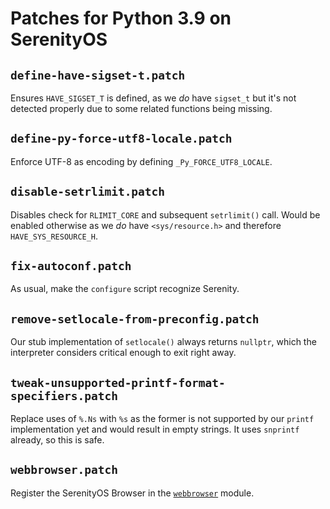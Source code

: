# Patches for Python 3.9 on SerenityOS

## `define-have-sigset-t.patch`

Ensures `HAVE_SIGSET_T` is defined, as we *do* have `sigset_t` but it's not detected properly due to some related functions being missing.

## `define-py-force-utf8-locale.patch`

Enforce UTF-8 as encoding by defining `_Py_FORCE_UTF8_LOCALE`.

## `disable-setrlimit.patch`

Disables check for `RLIMIT_CORE` and subsequent `setrlimit()` call. Would be enabled otherwise as we *do* have `<sys/resource.h>` and therefore `HAVE_SYS_RESOURCE_H`.

## `fix-autoconf.patch`

As usual, make the `configure` script recognize Serenity.

## `remove-setlocale-from-preconfig.patch`

Our stub implementation of `setlocale()` always returns `nullptr`, which the interpreter considers critical enough to exit right away.

## `tweak-unsupported-printf-format-specifiers.patch`

Replace uses of `%.Ns` with `%s` as the former is not supported by our `printf` implementation yet and would result in empty strings. It uses `snprintf` already, so this is safe.

## `webbrowser.patch`

Register the SerenityOS Browser in the [`webbrowser`](https://docs.python.org/3/library/webbrowser.html) module.
